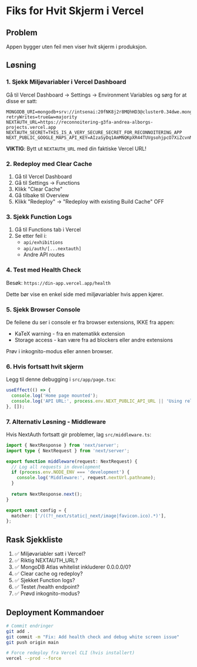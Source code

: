 # Fiks for Hvit Skjerm i Vercel

## Problem
Appen bygger uten feil men viser hvit skjerm i produksjon.

## Løsning

### 1. Sjekk Miljøvariabler i Vercel Dashboard

Gå til Vercel Dashboard → Settings → Environment Variables og sørg for at disse er satt:

```
MONGODB_URI=mongodb+srv://intsenai:20fNK8j2r8MQhHD3@cluster0.34dwe.mongodb.net/?retryWrites=true&w=majority
NEXTAUTH_URL=https://reconnoitering-g3fa-andrea-alborgs-projects.vercel.app
NEXTAUTH_SECRET=THIS_IS_A_VERY_SECURE_SECRET_FOR_RECONNOITERING_APP
NEXT_PUBLIC_GOOGLE_MAPS_API_KEY=AIzaSyDq1AmMNQKpXR44TUVgsohjpcO7XiZcvnM
```

**VIKTIG**: Bytt ut `NEXTAUTH_URL` med din faktiske Vercel URL!

### 2. Redeploy med Clear Cache

1. Gå til Vercel Dashboard
2. Gå til Settings → Functions
3. Klikk "Clear Cache"
4. Gå tilbake til Overview
5. Klikk "Redeploy" → "Redeploy with existing Build Cache" OFF

### 3. Sjekk Function Logs

1. Gå til Functions tab i Vercel
2. Se etter feil i:
   - `api/exhibitions`
   - `api/auth/[...nextauth]`
   - Andre API routes

### 4. Test med Health Check

Besøk: `https://din-app.vercel.app/health`

Dette bør vise en enkel side med miljøvariabler hvis appen kjører.

### 5. Sjekk Browser Console

De feilene du ser i console er fra browser extensions, IKKE fra appen:
- KaTeX warning - fra en matematikk extension
- Storage access - kan være fra ad blockers eller andre extensions

Prøv i inkognito-modus eller annen browser.

### 6. Hvis fortsatt hvit skjerm

Legg til denne debugging i `src/app/page.tsx`:

```javascript
useEffect(() => {
  console.log('Home page mounted');
  console.log('API URL:', process.env.NEXT_PUBLIC_API_URL || 'Using relative URLs');
}, []);
```

### 7. Alternativ Løsning - Middleware

Hvis NextAuth fortsatt gir problemer, lag `src/middleware.ts`:

```typescript
import { NextResponse } from 'next/server';
import type { NextRequest } from 'next/server';

export function middleware(request: NextRequest) {
  // Log all requests in development
  if (process.env.NODE_ENV === 'development') {
    console.log('Middleware:', request.nextUrl.pathname);
  }
  
  return NextResponse.next();
}

export const config = {
  matcher: ['/((?!_next/static|_next/image|favicon.ico).*)'],
};
```

## Rask Sjekkliste

1. ✅ Miljøvariabler satt i Vercel?
2. ✅ Riktig NEXTAUTH_URL?
3. ✅ MongoDB Atlas whitelist inkluderer 0.0.0.0/0?
4. ✅ Clear cache og redeploy?
5. ✅ Sjekket Function logs?
6. ✅ Testet /health endpoint?
7. ✅ Prøvd inkognito-modus?

## Deployment Kommandoer

```bash
# Commit endringer
git add .
git commit -m "Fix: Add health check and debug white screen issue"
git push origin main

# Force redeploy fra Vercel CLI (hvis installert)
vercel --prod --force
```